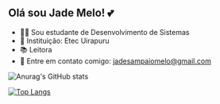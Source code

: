 ## Olá sou Jade Melo! 💕

- 👩‍💻 Sou estudante de Desenvolvimento de Sistemas
- 🏫 Instituição: Etec Uirapuru
- 📚 Leitora
- 📧 Entre em contato comigo: jadesampaiomelo@gmail.com

  
![Anurag's GitHub stats](https://github-readme-stats.vercel.app/api?username=Jade-Melo&show_icons=true&theme=radical)


[![Top Langs](https://github-readme-stats.vercel.app/api/top-langs/?username=Jade-Melo&layout=donut)](https://github.com/anuraghazra/github-readme-stats)
